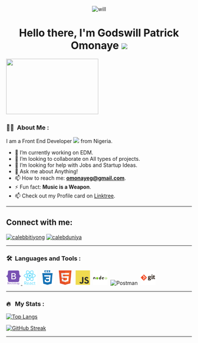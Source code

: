 
<p align="center"> <img src="https://komarev.com/ghpvc/?username=Omonayeg&label=Profile%20views&color=0e75b6&style=flat" alt="will" /> </p>

<h1 align="center">Hello there, I'm Godswill Patrick Omonaye <img src="https://media.giphy.com/media/hvRJCLFzcasrR4ia7z/giphy.gif" width="40"></h1>

<p align="left"><img src="https://media.giphy.com/media/dWesBcTLavkZuG35MI/giphy.gif" width="250" height="150"  /></p>

### :woman_technologist: &nbsp;About Me :

I am a Front End Developer <img src="https://media.giphy.com/media/WUlplcMpOCEmTGBtBW/giphy.gif" width="30"> from Nigeria.

- 🔭 I’m currently working on EDM.
- 👯 I’m looking to collaborate on All types of projects.
- 🤔 I’m looking for help with Jobs and Startup Ideas.
- 💬 Ask me about Anything!
- 📫 How to reach me: **omonayeg@gmail.com**.
- ⚡ Fun fact: **Music is a Weapon**.
- 📫 Check out my Profile card on <a href="https://linktr.ee/Willomonaye">Linktree</a>. 
---

<h2 align="left">Connect with me:</h2>
<p align="left">
<a href="https://twitter.com/willOmonaye" target="blank"><img align="center" src="https://raw.githubusercontent.com/rahuldkjain/github-profile-readme-generator/master/src/images/icons/Social/twitter.svg" alt="calebbitiyong" height="30" width="40" /></a>
<a href="https://linkedin.com/in/will-omonaye-b3579a153" target="blank"><img align="center" src="https://raw.githubusercontent.com/rahuldkjain/github-profile-readme-generator/master/src/images/icons/Social/linked-in-alt.svg" alt="calebduniya" height="30" width="40" /></a>
</p>

---

### 🛠 &nbsp;Languages and Tools :

<p>
<a href="https://getbootstrap.com" target="_blank" rel="noreferrer"> <img src="https://raw.githubusercontent.com/devicons/devicon/master/icons/bootstrap/bootstrap-plain-wordmark.svg" alt="bootstrap" width="40" height="40"/> </a> 
<img src="https://github.com/devicons/devicon/blob/master/icons/react/react-original-wordmark.svg" title="React" alt="React" width="40" height="40"/>&nbsp;
<img src="https://github.com/devicons/devicon/blob/master/icons/css3/css3-plain-wordmark.svg"  title="CSS3" alt="CSS" width="40" height="40"/>&nbsp;
<img src="https://github.com/devicons/devicon/blob/master/icons/html5/html5-original.svg" title="HTML5" alt="HTML" width="40" height="40"/>&nbsp;
<img src="https://github.com/devicons/devicon/blob/master/icons/javascript/javascript-original.svg" title="JavaScript" alt="JavaScript" width="40" height="40"/>&nbsp;
<img src="https://github.com/devicons/devicon/blob/master/icons/nodejs/nodejs-original-wordmark.svg" title="NodeJS" alt="NodeJS" width="40" height="40"/>&nbsp;
<img src="https://www.vectorlogo.zone/logos/getpostman/getpostman-icon.svg" title="Postman"  alt="Postman" width="40" height="40"/>&nbsp;
<img src="https://github.com/devicons/devicon/blob/master/icons/git/git-original-wordmark.svg" title="Git" **alt="Git" width="40" height="40"/>&nbsp;
</p>

---

### 🔥 &nbsp; My Stats :
 [![Top Langs](https://github-readme-stats.vercel.app/api/top-langs/?username=Omonayeg&layout=compact&theme=vision-friendly-light)](https://github.com/anuraghazra/github-readme-stats)

[![GitHub Streak](http://github-readme-streak-stats.herokuapp.com?user=Omonayeg&theme=light&background=ffffff)](https://git.io/streak-stats)

---
